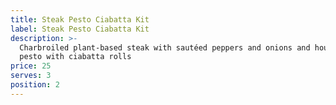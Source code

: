 ```yaml
---
title: Steak Pesto Ciabatta Kit
label: Steak Pesto Ciabatta Kit
description: >-
  Charbroiled plant-based steak with sautéed peppers and onions and house made
  pesto with ciabatta rolls
price: 25
serves: 3
position: 2
---
```


